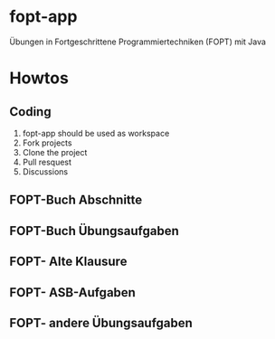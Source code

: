 # fopt-app
Übungen in Fortgeschrittene Programmiertechniken (FOPT) mit Java


# Howtos
##  Coding
1. fopt-app should be used as workspace 
2. Fork projects
3. Clone the project
4. Pull resquest
5. Discussions

## FOPT-Buch  Abschnitte


## FOPT-Buch Übungsaufgaben

## FOPT- Alte Klausure

## FOPT- ASB-Aufgaben

## FOPT- andere Übungsaufgaben
